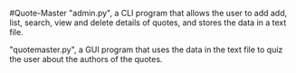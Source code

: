 #Quote-Master
"admin.py", a CLI program that allows the user to add add, list, search, view and delete details of quotes, and stores the data in a text file.

"quotemaster.py", a GUI program that uses the data in the text file to quiz the user about the authors of the quotes.

